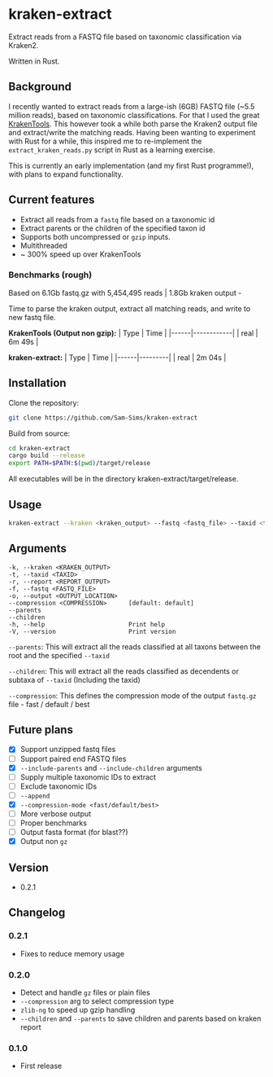 # kraken-extract

Extract reads from a FASTQ file based on taxonomic classification via Kraken2.

Written in Rust.

## Background

I recently wanted to extract reads from a large-ish (6GB) FASTQ file (~5.5 million reads), based on taxonomic classifications. For that I used the great [KrakenTools](https://github.com/jenniferlu717/KrakenTools). This however took a while both parse the Kraken2 output file and extract/write the matching reads. Having been wanting to experiment with Rust for a while, this inspired me to re-implement the `extract_kraken_reads.py` script in Rust as a learning exercise.

This is currently an early implementation (and my first Rust programme!), with plans to expand functionality.

## Current features

- Extract all reads from a `fastq` file based on a taxonomic id
- Extract parents or the children of the specified taxon id
- Supports both uncompressed or `gzip` inputs.
- Multithreaded
- ~ 300% speed up over KrakenTools  

### Benchmarks (rough)

Based on 6.1Gb fastq.gz with 5,454,495 reads | 1.8Gb kraken output - 

Time to parse the kraken output, extract all matching reads, and write to new fastq file.

**KrakenTools (Output non gzip):**
| Type | Time       |
|------|------------|
| real | 6m 49s |

**kraken-extract:**
| Type | Time    |
|------|---------|
| real | 2m 04s |

## Installation

Clone the repository:

```bash
git clone https://github.com/Sam-Sims/kraken-extract
```

Build from source:

```bash
cd kraken-extract
cargo build --release
export PATH=$PATH:$(pwd)/target/release
```

All executables will be in the directory kraken-extract/target/release.

## Usage

```bash
kraken-extract --kraken <kraken_output> --fastq <fastq_file> --taxid <taxonomic_id> --output <output_file>
```

## Arguments

```
-k, --kraken <KRAKEN_OUTPUT>            
-t, --taxid <TAXID>              
-r, --report <REPORT_OUTPUT>            
-f, --fastq <FASTQ_FILE>              
-o, --output <OUTPUT_LOCATION>            
--compression <COMPRESSION>      [default: default]
--parents                    
--children                   
-h, --help                       Print help
-V, --version                    Print version
```

`--parents`: This will extract all the reads classified at all taxons between the root and the specified `--taxid`

`--children`: This will extract all the reads classified as decendents or subtaxa of `--taxid` (Including the taxid)

`--compression`: This defines the compression mode of the output `fastq.gz` file - fast / default / best

## Future plans

- [x] Support unzipped fastq files
- [ ] Support paired end FASTQ files
- [x] `--include-parents` and `--include-children` arguments
- [ ] Supply multiple taxonomic IDs to extract
- [ ] Exclude taxonomic IDs
- [ ] `--append`
- [x] `--compression-mode <fast/default/best>`
- [ ] More verbose output
- [ ] Proper benchmarks
- [ ] Output fasta format (for blast??)
- [x] Output non `gz`

## Version

- 0.2.1

## Changelog

### 0.2.1

- Fixes to reduce memory usage

### 0.2.0

- Detect and handle `gz` files or plain files
- `--compression` arg to select compression type
- `zlib-ng` to speed up gzip handling
- `--children` and `--parents` to save children and parents based on kraken report

### 0.1.0

- First release
